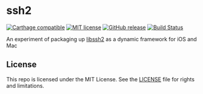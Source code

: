 # ssh2

[![Carthage compatible](https://img.shields.io/badge/Carthage-compatible-4BC51D.svg?style=flat)](https://github.com/Carthage/Carthage)
[![MIT license](https://img.shields.io/badge/license-MIT-lightgrey.svg)](https://github.com/phatblat/ssh2/blob/master/LICENSE.md)
[![GitHub release](https://img.shields.io/github/release/phatblat/ssh2.svg)](https://github.com/phatblat/ssh2/releases)
[![Build Status](http://img.shields.io/travis/phatblat/ssh2/master.svg?style=flat)](https://travis-ci.org/phatblat/ssh2)

An experiment of packaging up [libssh2](https://github.com/libssh2/libssh2) as a dynamic framework for iOS and Mac

## License

This repo is licensed under the MIT License. See the [LICENSE](LICENSE.md) file for rights and limitations.
